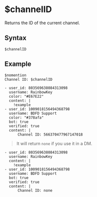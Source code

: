 # $channelID
Returns the ID of the current channel.

## Syntax
```
$channelID
```
## Example
```
$nomention
Channel ID: $channelID
```

```discord yaml
- user_id: 803569638084313098
  username: RainbowKey
  color: "#E67E22"
  content: |
    !example
- user_id: 1009018156494368798
  username: BDFD Support
  color: "#378afa"
  bot: true
  verified: true
  content: |
      Channel ID: 566370477967147018
```

> It will return `none` if you use it in a DM.
```discord yaml
- user_id: 803569638084313098
  username: RainbowKey
  content: |
    !example
- user_id: 1009018156494368798
  username: BDFD Support
  bot: true
  verified: true
  content: |
      Channel ID: none
```

